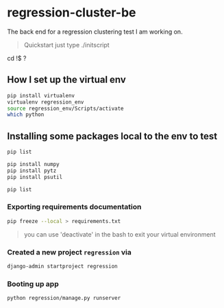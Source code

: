 # regression-cluster-be
The back end for a regression clustering test I am working on.

> Quickstart just type ./initscript

cd !$ ? 

## How I set up the virtual env
```bash
pip install virtualenv
virtualenv regression_env
source regression_env/Scripts/activate
which python
```

## Installing some packages local to the env to test
```bash
pip list

pip install numpy
pip install pytz
pip install psutil

pip list
```

### Exporting requirements documentation
```bash
pip freeze --local > requirements.txt
```

> you can use 'deactivate' in the bash to exit your virtual environment

### Created a new project ``regression`` via
```bash
django-admin startproject regression
```

### Booting up app
```bash
python regression/manage.py runserver
```